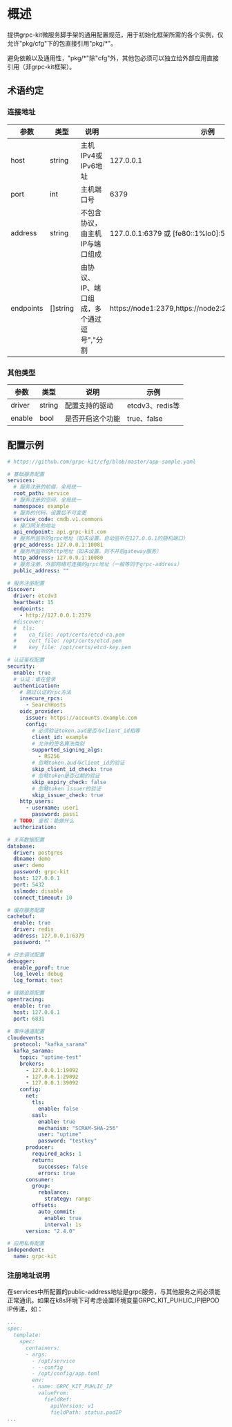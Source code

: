 # 概述

提供grpc-kit微服务脚手架的通用配置规范，用于初始化框架所需的各个实例，仅允许"pkg/cfg"下的包直接引用"pkg/*"。

避免依赖以及通用性，"pkg/*"除"cfg"外，其他包必须可以独立给外部应用直接引用（非grpc-kit框架）。

## 术语约定

### 连接地址

参数 | 类型 | 说明 | 示例
-----|------|---------|----
host | string | 主机IPv4或IPv6地址 | 127.0.0.1
port | int | 主机端口号 | 6379
address | string | 不包含协议，由主机IP与端口组成 | 127.0.0.1:6379 或 [fe80::1%lo0]:53 或 unix socket
endpoints | []string | 由协议、IP、端口组成，多个通过逗号","分割 | https://node1:2379,https://node2:2379,https://node3:2379

### 其他类型

参数 | 类型 | 说明 | 示例
-----|------|---------|----
driver | string | 配置支持的驱动 | etcdv3、redis等
enable | bool | 是否开启这个功能 | true、false

## 配置示例

```yaml
# https://github.com/grpc-kit/cfg/blob/master/app-sample.yaml

# 基础服务配置
services:
  # 服务注册的前缀，全局统一
  root_path: service
  # 服务注册的空间，全局统一
  namespace: example
  # 服务的代码，设置后不可变更
  service_code: cmdb.v1.commons
  # 接口网关的地址
  api_endpoint: api.grpc-kit.com
  # 服务所监听的grpc地址（如未设置，自动监听在127.0.0.1的随机端口）
  grpc_address: 127.0.0.1:10081
  # 服务所监听的http地址（如未设置，则不开启gateway服务）
  http_address: 127.0.0.1:10080
  # 服务注册，外部网络可连接的grpc地址（一般等同于grpc-address）
  public_address: ""

# 服务注册配置
discover:
  driver: etcdv3
  heartbeat: 15
  endpoints:
    - http://127.0.0.1:2379
  #discover:
  #  tls:
  #    ca_file: /opt/certs/etcd-ca.pem
  #    cert_file: /opt/certs/etcd.pem
  #    key_file: /opt/certs/etcd-key.pem

# 认证鉴权配置
security:
  enable: true
  # 认证：谁在登录
  authentication:
    # 跳过认证的rpc方法
    insecure_rpcs:
      - SearchHosts
    oidc_provider:
      issuer: https://accounts.example.com
      config:
        # 必须验证token.aud是否与client_id相等
        client_id: example
        # 允许的签名算法类别
        supported_signing_algs:
          - RS256
        # 忽略token.aud与client_id的验证
        skip_client_id_check: true
        # 忽略token是否过期的验证
        skip_expiry_check: false
        # 忽略token issuer的验证
        skip_issuer_check: true
    http_users:
      - username: user1
        password: pass1
  # TODO; 鉴权：能做什么
  authorization:

# 关系数据配置
database:
  driver: postgres
  dbname: demo
  user: demo
  password: grpc-kit
  host: 127.0.0.1
  port: 5432
  sslmode: disable
  connect_timeout: 10

# 缓存服务配置
cachebuf:
  enable: true
  driver: redis
  address: 127.0.0.1:6379
  password: ""

# 日志调试配置
debugger:
  enable_pprof: true
  log_level: debug
  log_format: text

# 链路追踪配置
opentracing:
  enable: true
  host: 127.0.0.1
  port: 6831
  
# 事件通道配置
cloudevents:
  protocol: "kafka_sarama"
  kafka_sarama:
    topic: "uptime-test"
    brokers:
      - 127.0.0.1:19092
      - 127.0.0.1:29092
      - 127.0.0.1:39092
    config:
      net:
        tls:
          enable: false
        sasl:
          enable: true
          mechanism: "SCRAM-SHA-256"
          user: "uptime"
          password: "testkey"
      producer:
        required_acks: 1
        return:
          successes: false
          errors: true
      consumer:
        group:
          rebalance:
            strategy: range
        offsets:
          auto_commit:
            enable: true
            interval: 1s
      version: "2.4.0"

# 应用私有配置
independent:
  name: grpc-kit
```

### 注册地址说明

在services中所配置的public-address地址是grpc服务，与其他服务之间必须能正常通讯。如果在k8s环境下可考虑设置环境变量GRPC_KIT_PUHLIC_IP把POD IP传递，如：

```yaml
...
spec:
  template:
    spec:
      containers:
      - args:
        - /opt/service
        - --config
        - /opt/config/app.toml
        env:
        - name: GRPC_KIT_PUHLIC_IP
          valueFrom:
            fieldRef:
              apiVersion: v1
              fieldPath: status.podIP
...
```
